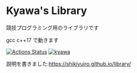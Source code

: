 # Kyawa's Library

競技プログラミング用のライブラリです

gcc c++17 で動きます

[![Actions Status](https://github.com/shikiyuiro/Library/workflows/verify/badge.svg)](https://github.com/shikiyuiro/Library/actions) 
[![kyawa](https://img.shields.io/endpoint?url=https%3A%2F%2Fatcoder-badges.now.sh%2Fapi%2Fatcoder%2Fjson%2Fkyawa)](https://atcoder.jp/users/kyawa)

説明を書きました:https://shikiyuiro.github.io/library/

